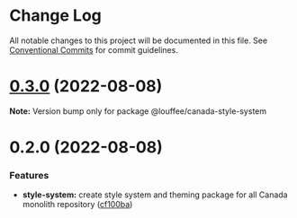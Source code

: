 # Change Log

All notable changes to this project will be documented in this file.
See [Conventional Commits](https://conventionalcommits.org) for commit guidelines.

# [0.3.0](https://github.com/louffee/canada-design-system/compare/v0.2.0...v0.3.0) (2022-08-08)

**Note:** Version bump only for package @louffee/canada-style-system





# 0.2.0 (2022-08-08)


### Features

* **style-system:** create style system and theming package for all Canada monolith repository ([cf100ba](https://github.com/louffee/canada-design-system/commit/cf100ba9fea9a08fc7a0bd0aac41c1f645610b41))
